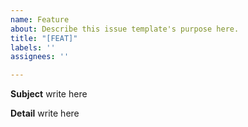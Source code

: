 ```yaml
---
name: Feature
about: Describe this issue template's purpose here.
title: "[FEAT]"
labels: ''
assignees: ''

---
```


**Subject**
write here

**Detail**
write here
